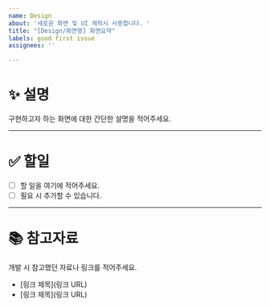 ```yaml
---
name: Design
about: '새로운 화면 및 UI 제작시 사용합니다. '
title: "[Design/화면명] 화면요약"
labels: good first issue
assignees: ''

---
```


# ✨ 설명  
구현하고자 하는 화면에 대한 간단한 설명을 적어주세요.  

---

# ✅ 할일  
- [ ] 할 일을 여기에 적어주세요.  
- [ ] 필요 시 추가할 수 있습니다.  

---

# 📚 참고자료  
개발 시 참고했던 자료나 링크를 적어주세요.  
- [링크 제목](링크 URL)
- [링크 제목](링크 URL)
